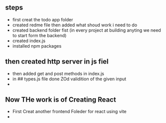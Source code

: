 ## steps

- first creat the todo app folder
- created redme file then added what shoud work i need to do 
- created backend folder fist (in every project at building anyting we need to start form the backend)
- created index.js
- installed npm packages

## then created http server in js fiel
- then added get and post methods in index.js
- in ## types.js file done ZOd validition of the given input
- 

## Now THe work is of Creating React 
- First Creat another frontend  Foleder for react using vite
-  